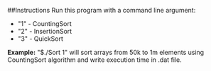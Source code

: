 ##Instructions
Run this program with a command line argument:
* "1" - CountingSort
* "2" - InsertionSort
* "3" - QuickSort

**Example:** "$./Sort 1" will sort arrays from 50k to 1m elements using CountingSort algorithm and write execution time in .dat file.
